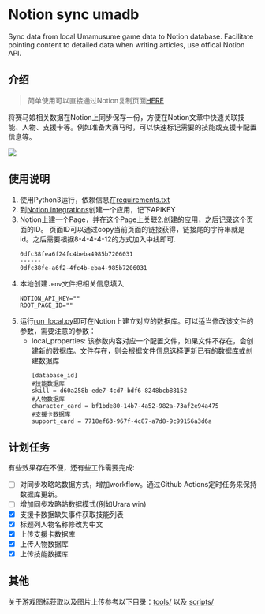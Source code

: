 # Notion sync umadb
Sync data from local Umamusume game data to Notion database. Facilitate pointing content to detailed data when writing articles, use offical Notion API.

## 介绍
> 简单使用可以直接通过Notion复制页面[HERE](https://alphaboom.notion.site/Database-c0477472d548448183fe33a621f78257)

将赛马娘相关数据在Notion上同步保存一份，方便在Notion文章中快速关联技能、人物、支援卡等。例如准备大赛马时，可以快速标记需要的技能或支援卡配置信息等。

![](https://res.cloudinary.com/djdwogbsk/image/upload/v1680314691/image_3_orjdto.png)

## 使用说明

1. 使用Python3运行，依赖信息在[requirements.txt](requirements.txt)
2. 到[Notion integrations](https://www.notion.so/my-integrations)创建一个应用，记下APIKEY
3. Notion上建一个Page，并在这个Page上关联2.创建的应用，之后记录这个页面的ID。
    页面ID可以通过copy当前页面的链接获得，链接尾的字符串就是id。之后需要根据8-4-4-4-12的方式加入中线即可.
    ```Plain text
    0dfc38fea6f24fc4beba4985b7206031
    ------
    0dfc38fe-a6f2-4fc4b-eba4-985b7206031
    ```
4. 本地创建`.env`文件把相关信息填入
    ```Plain text
    NOTION_API_KEY=""
    ROOT_PAGE_ID=""
    ```
5. 运行[run_local.py](run_local.py)即可在Notion上建立对应的数据库。可以适当修改该文件的参数，需要注意的参数：
    * local_properties: 该参数内容对应一个配置文件，如果文件不存在，会创建新的数据库。文件存在，则会根据文件信息选择更新已有的数据库或创建数据库
        ```properties
        [database_id]
        #技能数据库
        skill = d60a258b-ede7-4cd7-bdf6-8248bcb88152
        #人物数据库
        character_card = bf1bde80-14b7-4a52-982a-73af2e94a475
        #支援卡数据库
        support_card = 7718ef63-967f-4c87-a7d8-9c99156a3d6a
        ```
## 计划任务
有些效果存在不便，还有些工作需要完成:

- [ ] 对同步攻略站数据方式，增加workflow。通过Github Actions定时任务来保持数据库更新。
- [ ] 增加同步攻略站数据模式(例如Urara win)
- [x] 支援卡数据缺失事件获取技能列表
- [x] 标题列人物名称修改为中文
- [x] 上传支援卡数据库
- [x] 上传人物数据库
- [x] 上传技能数据库

## 其他

关于游戏图标获取以及图片上传参考以下目录：[tools/](tools/) 以及 [scripts/](scripts/)
